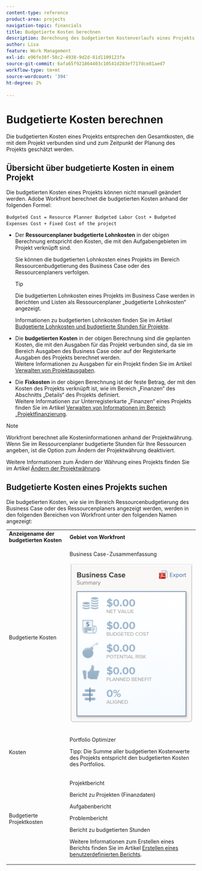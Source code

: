 ```yaml
---
content-type: reference
product-area: projects
navigation-topic: financials
title: Budgetierte Kosten berechnen
description: Berechnung des budgetierten Kostenverlaufs eines Projekts mit einem Auslastungsbericht“
author: Lisa
feature: Work Management
exl-id: e96fe38f-58c2-4938-9d2d-81d1109123fa
source-git-commit: 6afa65f921864403c10541d283ef717dce81aed7
workflow-type: tm+mt
source-wordcount: '394'
ht-degree: 2%

---
```


# Budgetierte Kosten berechnen

<!--
<div data-mc-conditions="QuicksilverOrClassic.Draft mode">
<p>(NOTE: This article is linked from "Tracking Project Progress with a Utilization Report"</p>
<p>Keep the structure of this article similar to Calculating Budgeted Labor Cost)</p>
</div>
-->

Die budgetierten Kosten eines Projekts entsprechen den Gesamtkosten, die mit dem Projekt verbunden sind und zum Zeitpunkt der Planung des Projekts geschätzt werden.

## Übersicht über budgetierte Kosten in einem Projekt

Die budgetierten Kosten eines Projekts können nicht manuell geändert werden. Adobe Workfront berechnet die budgetierten Kosten anhand der folgenden Formel:

`Budgeted Cost = Resource Planner Budgeted Labor Cost + Budgeted Expenses Cost + Fixed Cost of the project`

* Der **Ressourcenplaner budgetierte Lohnkosten** in der obigen Berechnung entspricht den Kosten, die mit den Aufgabengebieten im Projekt verknüpft sind.

  Sie können die budgetierten Lohnkosten eines Projekts im Bereich Ressourcenbudgetierung des Business Case oder des Ressourcenplaners verfolgen.

  >[!TIP]
  >
  >  Die budgetierten Lohnkosten eines Projekts im Business Case werden in Berichten und Listen als Ressourcenplaner „budgetierte Lohnkosten“ angezeigt.

  Informationen zu budgetierten Lohnkosten finden Sie im Artikel [Budgetierte Lohnkosten und budgetierte Stunden für Projekte](../../../manage-work/projects/project-finances/budgeted-labor-cost.md).

* Die **budgetierten Kosten** in der obigen Berechnung sind die geplanten Kosten, die mit den Ausgaben für das Projekt verbunden sind, da sie im Bereich Ausgaben des Business Case oder auf der Registerkarte Ausgaben des Projekts berechnet werden.\
  Weitere Informationen zu Ausgaben für ein Projekt finden Sie im Artikel [Verwalten von Projektausgaben](../../../manage-work/projects/project-finances/manage-project-expenses.md).

* Die **Fixkosten** in der obigen Berechnung ist der feste Betrag, der mit den Kosten des Projekts verknüpft ist, wie im Bereich „Finanzen“ des Abschnitts „Details“ des Projekts definiert.\
  Weitere Informationen zur Unterregisterkarte „Finanzen“ eines Projekts finden Sie im Artikel [Verwalten von Informationen im Bereich „Projektfinanzierung](../../../manage-work/projects/project-finances/manage-project-finance-area.md).

>[!NOTE]
>
>Workfront berechnet alle Kosteninformationen anhand der Projektwährung. Wenn Sie im Ressourcenplaner budgetierte Stunden für Ihre Ressourcen angeben, ist die Option zum Ändern der Projektwährung deaktiviert.
>
>Weitere Informationen zum Ändern der Währung eines Projekts finden Sie im Artikel [Ändern der Projektwährung](../../../manage-work/projects/project-finances/change-project-currency.md).

## Budgetierte Kosten eines Projekts suchen

Die budgetierten Kosten, wie sie im Bereich Ressourcenbudgetierung des Business Case oder des Ressourcenplaners angezeigt werden, werden in den folgenden Bereichen von Workfront unter den folgenden Namen angezeigt:

<table style="table-layout:auto"> 
   <col> 
   <col> 
   <tbody> 
    <tr> 
     <td><strong>Anzeigename der budgetierten Kosten</strong></td> 
     <td><strong>Gebiet von Workfront</strong></td> 
    </tr> 
    <tr> 
     <td>Budgetierte Kosten</td> 
     <td> <p>Business Case-Zusammenfassung</p> <p> <img src="assets/business-case-summary-qs-350x453.png" style="width: 350;height: 453;"> </p> </td> 
    </tr> 
    <tr> 
     <td>Kosten</td> 
     <td> <p>Portfolio Optimizer</p> <p>Tipp: Die Summe aller budgetierten Kostenwerte des Projekts entspricht den budgetierten Kosten des Portfolios.</p> </td> 
    </tr> 
    <tr> 
     <td>Budgetierte Projektkosten</td> 
     <td> <!--
       <p data-mc-conditions="QuicksilverOrClassic.Draft mode">Resource Estimates report (NOTE: this was removed with flash)</p>
      --> <p>Projektbericht</p> <p>Bericht zu Projekten (Finanzdaten)</p> <p>Aufgabenbericht</p> <p>Problembericht</p> <p>Bericht zu budgetierten Stunden</p> <p>Weitere Informationen zum Erstellen eines Berichts finden Sie im Artikel <a href="../../../reports-and-dashboards/reports/creating-and-managing-reports/create-custom-report.md" class="MCXref xref">Erstellen eines benutzerdefinierten Berichts</a>.</p> </td> 
    </tr> 
   </tbody> 
  </table>
